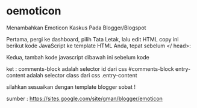 # oemoticon
Menambahkan Emoticon Kaskus Pada Blogger/Blogspot

Pertama, pergi ke dashboard, pilih Tata Letak, lalu edit HTML copy ini berikut kode JavaScript ke template HTML Anda, tepat sebelum </ head>:

<script src='https://raw.githubusercontent.com/oemunix/oemoticon/master/oemoticon_kaskus.js' type='text/javascript'></script> 

Kedua, tambah kode javascript dibawah ini sebelum kode </html>
<script type='text/javascript'> 
addSmileyById('comments-block');
addSmileyByClass('entry-content');
</script> 

ket :
comments-block adalah selector id dari css #comments-block 
entry-content adalah selector class dari css .entry-content

silahkan sesuaikan dengan template blogger sobat !

sumber : https://sites.google.com/site/gman/blogger/emoticon
